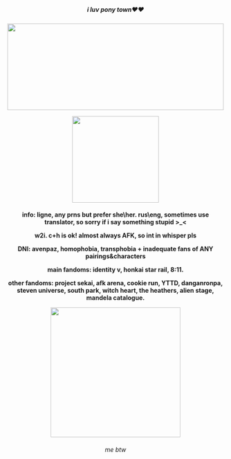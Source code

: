 ## <h5 align="center"> i luv pony town❤❤
<p align="center">
      <img width="500" height="200" src="https://sun9-34.userapi.com/impg/Es7zT-Fm_niVkWDeGJ3Dziu00Kcu3ZvFTVwirw/RclgDEBw3tU.jpg?size=468x205&quality=95&sign=933f75e19841b1600f983cc34800fc08&type=album">
</p>
<p style="white-space: nowrap;">
<p style="white-space: nowrap;">
 <p align="center">
<img width="200" height="200" src="https://static.wikia.nocookie.net/houkai-star-rail/images/1/1a/Sticker_PPG_13_Aventurine_03.png/revision/latest?cb=20240802020019">
</p>
<h4 align="center"> info: ligne, any prns but prefer she\her. rus\eng, sometimes use translator, so sorry if i say something stupid >_< 
<p align="center">
      w2i. c+h is ok! almost always AFK, so int in whisper pls
</p>
<p align="center">
      DNI: avenpaz, homophobia, transphobia + inadequate fans of ANY pairings&characters
</p>
<p align="center">
      main fandoms: identity v, honkai star rail, 8:11.
</p>
<p align="center"> 
      other fandoms: project sekai, afk arena, cookie run, YTTD, danganronpa, steven universe, south park, witch heart, the heathers, alien stage, mandela catalogue. 
</p>
<p style="white-space: nowrap;">
<p align="center">
     <img width="300" height="300" src="https://media1.tenor.com/m/7n02vvC_1qIAAAAd/aventurine-origami-bird-aventurine.gif"
</p>
<h6 align="center"> me btw
